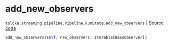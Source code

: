 # add_new_observers
`toloka.streaming.pipeline.Pipeline.RunState.add_new_observers` | [Source code](https://github.com/Toloka/toloka-kit/blob/v1.1.4/src/streaming/pipeline.py#L269)

```python
add_new_observers(self, new_observers: Iterable[BaseObserver])
```

